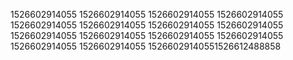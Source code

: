 1526602914055
1526602914055
1526602914055
1526602914055
1526602914055
1526602914055
1526602914055
1526602914055
1526602914055
1526602914055
1526602914055
1526602914055
1526602914055
1526602914055
15266029140551526612488858